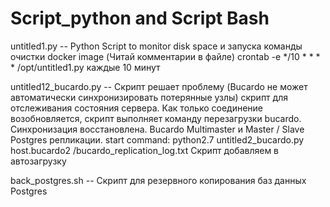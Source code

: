 # Script_python and Script Bash

untitled1.py -- Python Script to monitor disk space и запуска команды очистки docker image (Читай комментарии в файле)
crontab -e 
*/10 * * * * /opt/untitled1.py каждые 10 минут

untitled12_bucardo.py -- Скрипт решает проблему (Bucardo не может автоматически синхронизировать потерянные узлы) скрипт для отслеживания состояния сервера. Как только соединение возобновляется, скрипт выполняет команду перезагрузки bucardo. Синхронизация восстановлена.
Bucardo Multimaster и Master / Slave Postgres репликации.
start command: python2.7 untitled2_bucardo.py host.bucardo2 /bucardo_replication_log.txt
Скрипт добавляем в автозагрузку

back_postgres.sh -- Скрипт для резервного копирования баз данных Postgres 
